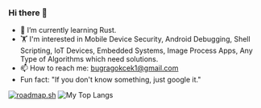 ### Hi there 👋

- 🌱 I’m currently learning Rust.
- 🏋 I'm interested in Mobile Device Security, Android Debugging, Shell Scripting, IoT Devices, Embedded Systems, Image Process Apps, Any Type of Algorithms which need solutions.  
- 📫 How to reach me: bugragokcek1@gmail.com
- Fun fact: "If you don't know something, just google it."

<p float="center">
    <a href="https://roadmap.sh"><img src="https://api.roadmap.sh/v1-badge/tall/64e1bad9ced78d29352ef626?variant=dark" alt="roadmap.sh"/></a>
  <img  src="https://github-readme-stats.vercel.app/api/top-langs/?username=bugra-gokcek&layout=donut&theme=dark" alt="My Top Langs" />
</p>
